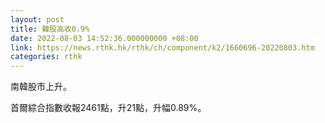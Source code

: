 ```yaml
---
layout: post
title: 韓股高收0.9%
date: 2022-08-03 14:52:36.000000000 +08:00
link: https://news.rthk.hk/rthk/ch/component/k2/1660696-20220803.htm
categories: rthk
---
```


南韓股市上升。

首爾綜合指數收報2461點，升21點，升幅0.89%。
